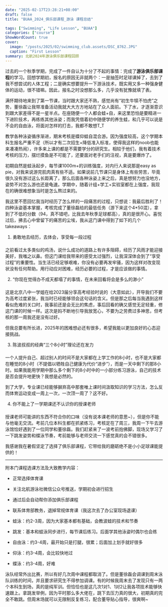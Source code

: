 ```yaml
---
date: "2025-02-17T23:28:21+08:00"
draft: false
title: "BUAA_2024_俱乐部课程_游泳 课程总结"

tags: ["Swimming", "Life Lesson", "BUAA"]
categories: ["course"]
ShowWordCount: true
cover:
  image: "/posts/2025/02/swimming_club.assets/DSC_8762.JPG"
  caption: "First Lesson"
summary: 北航2024年游泳俱乐部课程回顾
---
```


过去的一个秋季学期，完成了一件自认为十分了不起的事情：完成了**游泳俱乐部课程**的学习。回想学期初，报名的原因无非就两个：一是抽签时足球课掉了，去到了我不想尝试的人体工程；二是确实想要提升一下游泳技术，既实用又多一种强身健体的运动，很不错嘛。因此，报名之时没想那么多，几乎没有犹豫就填了表。

满怀期待地来到了第一节课，当时跟大家还不熟，感觉尚有“初生牛犊不怕虎”之势，董徐磊让我带准备活动我就大大方方地站在了众人面前。下了水，才逐渐意识到跟大家差得不是一星半点。在座随便一个人都会蛙+自，来这里恐怕是要精进一下进阶技术，再练练其他泳姿；而我凭借着初中随便学的养生蛙，和几乎可以说是不会的自由泳，将面对怎样的打击，我都不敢想T_T

教学各种泳姿循序渐进，期末考核是蝶仰蛙自混合游。因为强度较高，这个学期本科生报名严重不足（所以才有二次招生+降低准入标准，使得我这样的noob也能来凑凑热闹），许多来上课的都是不需要学分的研究生。相较于他们，我有着技术考核的压力，摆烂摸鱼是不可能了，还要面对老手们的注视，真是要爆炸了。

初期自然是蛙泳起步，每节课1000m+的训练强度，对内行人来说那是easy as pie，对我来说游完肌肉真有些不适。如果说前几节课只是身体上有些劳苦，毕竟很久没有游过这么长距离了，那么后面各种泳姿上来之后，真是想努力也没地方，姿势不对怎么游也还是龟速。学期中，随着计组+学工+实验室都在上强度，我现在的确很难想象当时是怎么熬过来的。

我这里不愿回忆我当时经历了怎么样的一段痛苦的过程，只想说：我最后胜利了！四种泳姿基本掌握，考核完成了董徐磊给的最低任务（游下来这个4*50混），拿到了不低的分数（94，真不错吧，比我去年秋季足球都高），真的是很开心。喜悦过后，拂去心中曾留下的痛苦的尘埃，我从这门课中得到了如下的几个takeaways：

1. 勇敢地去经历，去体会，享受每一段过程

<div style="margin-bottom: 1.5em;"></div>  

   之前看过太多类似的鸡汤，说什么成功的道路上有许多阻碍，经历了风雨才能迎接美好，我嗤之以鼻。但这门课给我带来的感受太过强烈，让我深深体会到了“享受过程”的重要性。当生活已经足够艰难，你没有必要再发牢骚，因为这样对改变现状没有任何帮助。用行动应对困难，经历必要的过程，才是应该做的事情。

2. “你现在觉得办不成天都塌了的事情，在未来回看将会是多么的渺小”

<div style="margin-bottom: 1.5em;"></div>  

   这是北京八中一学姐在给2023届分享高考经验时说的（大意如此），开导我们不要为高考过度紧张，我当时已经能够领会这句话的含义。但是那之后每当我遇到这样看似危难的关口时，我事前还是会无比的焦虑，事后回看的确又感觉无足轻重，修这门课的时候一样。这次是妈不断地引导我放宽心，不要为之劳费过多神思，但考核的那一周我还是没有过好。

   但我总要有所长进，2025年的困难想必还有很多，希望我能以更加良好的心态迎接挑战。

3. 陈波叔叔的经典“三个8小时”理论还在发力

<div style="margin-bottom: 1.5em;"></div>  

   一个人提升自己、超过别人的时间不是大家都在上学工作的8小时，也不是大家都在睡觉的8小时（不提倡以牺牲自己健康为代价“进步”），而是一天中剩下的那8小时。如果我能用学期中那么多个剩下的8小时中的一小部分练习游泳，自己的技术是否会提升地更快？我想是必然的。

   到了大学，专业课已经能够摒弃高中那套唯上课时间汲取知识的学习方法，怎么反而体育运动变成一周上一次，一次顶一周了？这不好。

4. 你不能上了一学期课还不认识你的授课老师

<div style="margin-bottom: 1.5em;"></div>  

   授课老师可能讲的东西不符合你的口味（没有说本课老师的意思~），但是你不能与他毫无交流。考前几位本科生都在抓紧练习，考核定在了周三，我周一下午去游泳馆恰好遇到了一位同学和董徐磊。我们赶紧来了一波考前抱佛脚，现场又学习了一下跳发姿势和蝶泳节奏，考前能够与老师交流一下感觉真的会不错很多。

我感谢我在暑假坚定了选择了俱乐部课程，它带给我的磨砺绝不是小小足球课能提供的！

---

附本门课程选课方法及大致教学内容：

- 正常选择体育课

- 关注北航游泳社微信公众号推送，学期初会进行招生
- 通过后会自动帮你添加俱乐部课程
- 联系体育部教务，退掉常规体育课（我这次去了办公室现场退课）

- 蛙泳：约2-3周，因为大家基本都有基础，会教波蛙的技术和节奏

- 跳发：基本和蛙泳同步进行，每节课后练习。后面学其他泳姿时偶尔也会练

- 自由泳：约3-4周，最开始只是打腿，很累；后面加上划手就好很多
- 仰泳：约3-4周，会比较快地过
- 蝶泳：约3-4周，好难

泳队经常外出比赛，所以有好几次周中课程都取消了。但是董徐磊会调课到周末泳队训练的时间，并且要求研究生不得参加调课。有的时候我周末去了发现只有一两个本科生到场，真的是纯军训。但恰恰也是这几次1对1、1对2让我各项技术能够快速跟上。拿跳发举例，因为平时那么多大佬在，跳下去压力真的很大，初期真的完全不敢跳。但周末场就可以无限制反复练习，配合董导贴心指导，很爽啊~
